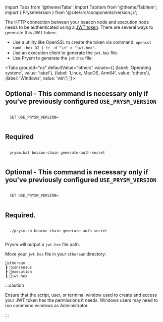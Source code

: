 import Tabs from '@theme/Tabs';
import TabItem from '@theme/TabItem';
import { PrysmVersion } from '@site/src/components/version.js';

The HTTP connection between your beacon node and execution node needs to be authenticated using a [JWT token](https://jwt.io/). There are several ways to generate this JWT token:

 - Use a utility like OpenSSL to create the token via command: `openssl rand -hex 32 | tr -d "\n" > "jwt.hex"`.
 - Use an execution client to generate the `jwt.hex` file.
 - Use Prysm to generate the `jwt.hex` file:

<Tabs groupId="os" defaultValue="others" values={[
    {label: 'Operating system:', value: 'label'},
    {label: 'Linux, MacOS, Arm64', value: 'others'},
    {label: 'Windows', value: 'win'}
]}>
  <TabItem className="unclickable-element" value="label"></TabItem>
  <TabItem value="win">

  ## Optional - This command is necessary only if you've previously configured `USE_PRYSM_VERSION`

  <code>
  SET USE_PRYSM_VERSION=<PrysmVersion/>
  </code>
 
  ## Required

  <code>
  prysm.bat beacon-chain generate-auth-secret
  </code>
  
  </TabItem>
  <TabItem value="others">

   ## Optional - This command is necessary only if you've previously configured `USE_PRYSM_VERSION`

  <code>
  <span>SET USE_PRYSM_VERSION=<PrysmVersion/></span>
 </code>

  ## Required.
  
   <code>
  ./prysm.sh beacon-chain generate-auth-secret
  </code>

  </TabItem>
</Tabs>

Prysm will output a `jwt.hex` file path.

Move your `jwt.hex` file in your `ethereum` directory:

```
📂ethereum
┣ 📂consensus
┣ 📂execution
┣ 📄jwt.hex
```



:::caution

Ensure that the script, user, or terminal window used to create and access your JWT token has the permissions it needs. Windows users may need to run command windows as Administrator.

:::